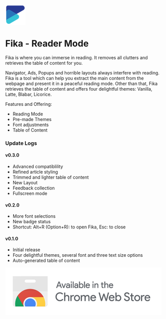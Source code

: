 ![](images/logo64.png)
# Fika - Reader Mode

Fika is where you can immerse in reading. It removes all clutters and retrieves the table of content for you.

Navigator, Ads, Popups and horrible layouts always interfere with reading. Fika is a tool which can help you extract the main content from the webpage and present it in a peaceful reading mode. Other than that, Fika retrieves the table of content and offers four delightful themes: Vanilla, Latte, Blabar, Licorice. 

Features and Offering:

- Reading Mode
- Pre-made Themes
- Font adjustments
- Table of Content

### Update Logs

#### v0.3.0

- Advanced compatiblility
- Refined article styling
- Trimmed and lighter table of content
- New Layout
- Feedback collection
- Fullscreen mode

#### v0.2.0
- More font selections
- New badge status
- Shortcut: Alt+R (Option+R): to open Fika, Esc: to close

#### v0.1.0
- Initial release
- Four delightful themes, several font and three text size options
- Auto-generated table of content

![](images/ChromeWebStore.png)
